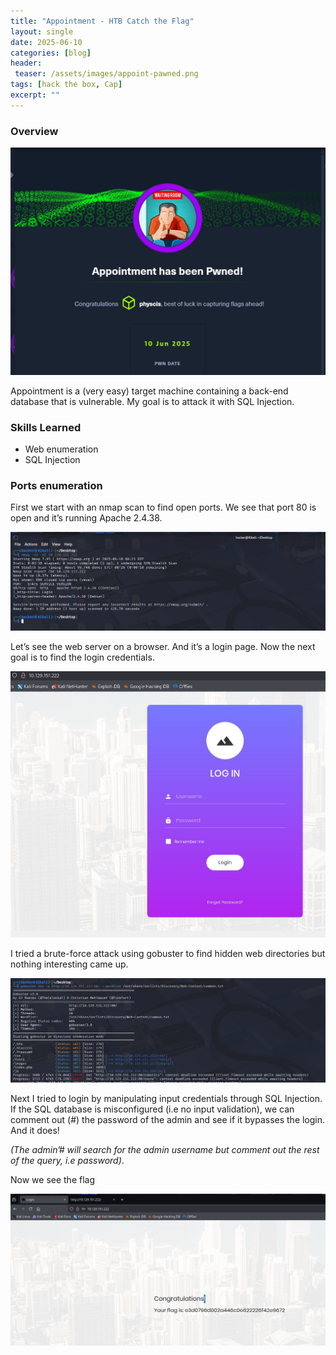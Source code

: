 ```yaml
---
title: "Appointment - HTB Catch the Flag"
layout: single
date: 2025-06-10
categories: [blog]
header:
 teaser: /assets/images/appoint-pawned.png
tags: [hack the box, Cap]
excerpt: ""
---
```

### Overview

![Appointment](/assets/images/appoint-pawned.png)

Appointment is a (very easy) target machine containing a back-end database that is vulnerable. My goal is to attack it with SQL Injection. 

### Skills Learned
- Web enumeration
- SQL Injection

### Ports enumeration

First we start with an nmap scan to find open ports. We see that port 80 is open and it’s running Apache 2.4.38. 

<img src="/assets/images/appoint-nmap.png" alt="Nmap Scan" style="max-width:100%;">

Let’s see the web server on a browser. And it’s a login page. Now the next goal is to find the login credentials.

<img src="/assets/images/appoint-login.png" alt="Login form" style="max-width:100%;">

I tried a brute-force attack using gobuster to find hidden web directories but nothing interesting came up. 

<img src="/assets/images/appoint-gobuster.png" alt="Gobuster" style="max-width:100%;">

Next I tried to login by manipulating input credentials through SQL Injection. 
If the SQL database is misconfigured (i.e no input validation), we can comment out (#) the password of the admin and see if it bypasses the login. And it does!

_(The admin’# will search for the admin username but comment out the rest of the query, i.e password)_.

Now we see the flag

<img src="/assets/images/appoint-flag.png" alt="Flag" style="max-width:100%;">
